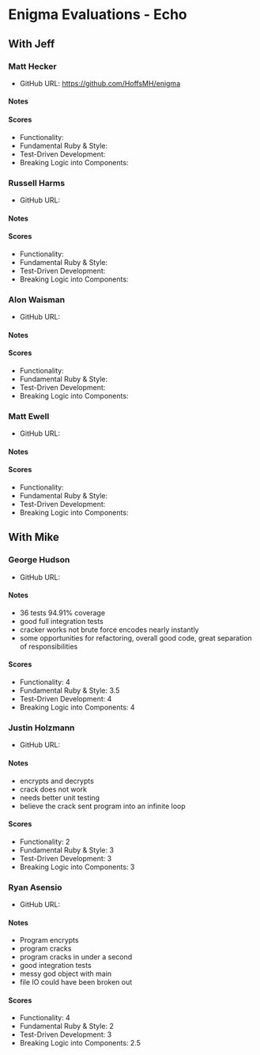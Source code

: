 # Enigma Evaluations - Echo

## With Jeff

### Matt Hecker

* GitHub URL: https://github.com/HoffsMH/enigma

#### Notes

#### Scores

* Functionality:
* Fundamental Ruby & Style:
* Test-Driven Development:
* Breaking Logic into Components:

### Russell Harms

* GitHub URL:

#### Notes

#### Scores

* Functionality:
* Fundamental Ruby & Style:
* Test-Driven Development:
* Breaking Logic into Components:

### Alon Waisman

* GitHub URL:

#### Notes

#### Scores

* Functionality:
* Fundamental Ruby & Style:
* Test-Driven Development:
* Breaking Logic into Components:

### Matt Ewell

* GitHub URL:

#### Notes

#### Scores

* Functionality:
* Fundamental Ruby & Style:
* Test-Driven Development:
* Breaking Logic into Components:


## With Mike

### George Hudson

* GitHub URL:

#### Notes

* 36 tests 94.91% coverage
* good full integration tests
* cracker works not brute force encodes nearly instantly
* some opportunities for refactoring, overall good code, great separation of responsibilities

#### Scores

* Functionality: 4 
* Fundamental Ruby & Style: 3.5
* Test-Driven Development: 4 
* Breaking Logic into Components: 4

### Justin Holzmann

* GitHub URL: 

#### Notes

* encrypts and decrypts
* crack does not work
* needs better unit testing
* believe the crack sent program into an infinite loop


#### Scores

* Functionality: 2
* Fundamental Ruby & Style: 3 
* Test-Driven Development: 3
* Breaking Logic into Components: 3

### Ryan Asensio

* GitHub URL:

#### Notes

* Program encrypts
* program cracks
* program cracks in under a second
* good integration tests
* messy god object with main
* file IO could have been broken out


#### Scores

* Functionality: 4 
* Fundamental Ruby & Style: 2
* Test-Driven Development: 3
* Breaking Logic into Components: 2.5 

